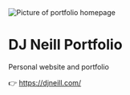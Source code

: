 <img src="images/readPortfolio.png" alt="Picture of portfolio homepage"/>

# DJ Neill Portfolio

Personal website and portfolio

👉 https://djneill.com/
